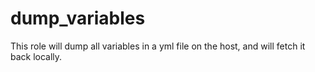 # dump_variables

This role will dump all variables in a yml file on the host, and will fetch it back locally.
